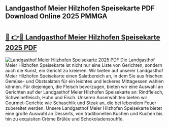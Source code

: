 ## Landgasthof Meier Hilzhofen Speisekarte PDF Download Online 2025 PMMGA

# <h2><a href="http://gccm47.nevu.top/?p=Landgasthof+Meier+Hilzhofen+Speisekarte">🔗 👉🔴 Landgasthof Meier Hilzhofen Speisekarte 2025 PDF</a></h2>

[![Landgasthof Meier Hilzhofen Speisekarte 2025 PDF](https://i.imgur.com/dBaPXMq.png)](http://gccm47.nevu.top/?p=Landgasthof+Meier+Hilzhofen+Speisekarte)
Die Landgasthof Meier Hilzhofen Speisekarte ist nicht nur eine Liste von Gerichten, sondern auch die Kunst, ein Gericht zu kreieren. Wir bieten auf unserer Landgasthof Meier Hilzhofen Speisekarte einen Salatbereich an, in dem Sie aus frischen Gemüse- und Obstsalaten für ein leichtes und leckeres Mittagessen wählen können. Für diejenigen, die Fleisch bevorzugen, bieten wir eine Auswahl an Gerichten auf der Landgasthof Meier Hilzhofen Speisekarte an: Rindfleisch, Schweinefleisch, Huhn und Fisch. Unseren Auserwählten bieten wir Gourmet-Gerichte wie Schaschlik und Steak an, die bei lebendem Feuer zubereitet werden. Unsere Landgasthof Meier Hilzhofen Speisekarte bietet eine große Auswahl an Desserts, von traditionellen Kuchen und Kuchen bis hin zu exquisiten Crème Brûlée und Schokoladensouffle.
